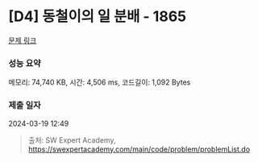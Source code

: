 # [D4] 동철이의 일 분배 - 1865 

[문제 링크](https://swexpertacademy.com/main/code/problem/problemDetail.do?contestProbId=AV5LuHfqDz8DFAXc) 

### 성능 요약

메모리: 74,740 KB, 시간: 4,506 ms, 코드길이: 1,092 Bytes

### 제출 일자

2024-03-19 12:49



> 출처: SW Expert Academy, https://swexpertacademy.com/main/code/problem/problemList.do